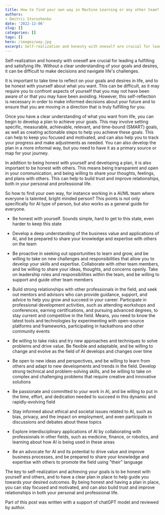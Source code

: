 ```yaml
---
title: How to find your own way in Machine Learning or any other team?
authors: 
- Dmitrii Storozhenko
date: '2022-12-06'
slug: []
categories: []
tags: []
hero: /images/way.jpg
excerpt: Self-realization and honesty with oneself are crucial for leading a fulfilling and satisfying life. Without a clear understanding of your goals and desires, it can be difficult to make decisions and navigate life's challenges.
---
```


Self-realization and honesty with oneself are crucial for leading a fulfilling and satisfying life. Without a clear understanding of your goals and desires, it can be difficult to make decisions and navigate life's challenges.

It is important to take time to reflect on your goals and desires in life, and to be honest with yourself about what you want. This can be difficult, as it may require you to confront aspects of yourself that you may not have been aware of or that you may have been avoiding. However, this self-reflection is necessary in order to make informed decisions about your future and to ensure that you are moving in a direction that is truly fulfilling for you.

Once you have a clear understanding of what you want from life, you can begin to develop a plan to achieve your goals. This may involve setting specific, measurable, achievable, relevant, and time-bound (SMART) goals, as well as creating actionable steps to help you achieve these goals. This can help to keep you focused and motivated, and can also help you to track your progress and make adjustments as needed. You can also develop the plan in a more informal way, but you need to have it as a primary source or map for your journey.

In addition to being honest with yourself and developing a plan, it is also important to be honest with others. This means being transparent and open in your communication, and being willing to share your thoughts, feelings, and plans with others. This can help to build trust and improve relationships, both in your personal and professional life.

So how to find your own way, for instance working in a AI/ML team where everyone is talented, bright minded person? This points is not only specifically for AI type of person, but also works as a general guide for everyone.

- Be honest with yourself. Sounds simple, hard to get to this state, even harder to keep this state

- Develop a deep understanding of the business value and applications of AI, and be prepared to share your knowledge and expertise with others on the team

- Be proactive in seeking out opportunities to learn and grow, and be willing to take on new challenges and responsibilities that allow you to develop your skills and expertise. Collaborate with other team members, and be willing to share your ideas, thoughts, and concerns openly. Take on leadership roles and responsibilities within the team, and be willing to support and guide other team members

- Build strong relationships with other professionals in the field, and seek out mentors and advisors who can provide guidance, support, and advice to help you grow and succeed in your career. Participate in professional development activities, such as attending workshops and conferences, earning certifications, and pursuing advanced degrees, to stay current and competitive in the field. Means, you need to know the latest tools and technologies by experimenting with open-source platforms and frameworks, participating in hackathons and other community events

- Be willing to take risks and try new approaches and techniques to solve problems and drive value. Be flexible and adaptable, and be willing to change and evolve as the field of AI develops and changes over time

- Be open to new ideas and perspectives, and be willing to learn from others and adapt to new developments and trends in the field. Develop strong technical and problem-solving skills, and be willing to take on complex and challenging problems that require creative and innovative solutions

- Be passionate and committed to your work in AI, and be willing to put in the time, effort, and dedication needed to succeed in this dynamic and rapidly-evolving field

- Stay informed about ethical and societal issues related to AI, such as bias, privacy, and the impact on employment, and even participate in discussions and debates about these topics

- Explore interdisciplinary applications of AI by collaborating with professionals in other fields, such as medicine, finance, or robotics, and learning about how AI is being used in these areas

- Be an advocate for AI and its potential to drive value and improve business processes, and be prepared to share your knowledge and expertise with others to promote the field using "their" language


The key to self-realization and achieving your goals is to be honest with yourself and others, and to have a clear plan in place to help guide you towards your desired outcomes. By being honest and having a plan in place, you can stay focused and motivated, and can also build trust and improve relationships in both your personal and professional life.

Part of this post was written with a support of chatGPT model and reviewed by author.
